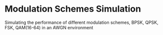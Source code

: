 # Modulation Schemes Simulation
Simulating the performance of different modulation schemes, BPSK, QPSK, FSK, QAM(16-64) in an AWGN environment
